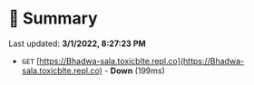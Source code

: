 # 📖 Summary
Last updated: **3/1/2022, 8:27:23 PM**

- `GET` [https://Bhadwa-sala.toxicblte.repl.co](https://Bhadwa-sala.toxicblte.repl.co) - **Down** (199ms)
